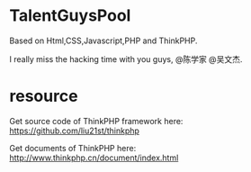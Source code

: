 TalentGuysPool
==============

Based on Html,CSS,Javascript,PHP and ThinkPHP.

I really miss the hacking time with you guys, @陈学家 @吴文杰.


resource
==============
Get source code of ThinkPHP framework here: https://github.com/liu21st/thinkphp

Get documents of ThinkPHP here: http://www.thinkphp.cn/document/index.html

